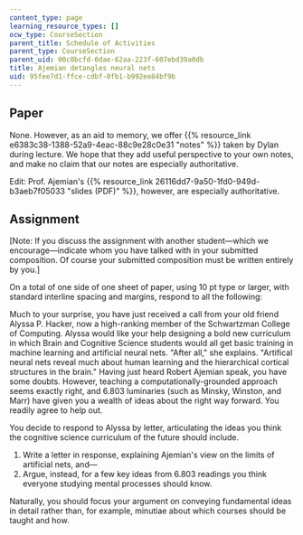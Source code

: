 ```yaml
---
content_type: page
learning_resource_types: []
ocw_type: CourseSection
parent_title: Schedule of Activities
parent_type: CourseSection
parent_uid: 00c0bcfd-0dae-62aa-223f-607ebd39a0db
title: Ajemian detangles neural nets
uid: 95fee7d1-ffce-cdbf-0fb1-b992ee84bf9b
---
```


Paper
-----

None. However, as an aid to memory, we offer {{% resource_link e6383c38-1388-52a9-4eac-88c9e28c0e31 "notes" %}} taken by Dylan during lecture. We hope that they add useful perspective to your own notes, and make no claim that our notes are especially authoritative.

Edit: Prof. Ajemian's {{% resource_link 26116dd7-9a50-1fd0-949d-b3aeb7f05033 "slides (PDF)" %}}, however, are especially authoritative.

Assignment
----------

\[Note: If you discuss the assignment with another student—which we encourage—indicate whom you have talked with in your submitted composition. Of course your submitted composition must be written entirely by you.\]

On a total of one side of one sheet of paper, using 10 pt type or larger, with standard interline spacing and margins, respond to all the following:

Much to your surprise, you have just received a call from your old friend Alyssa P. Hacker, now a high-ranking member of the Schwartzman College of Computing. Alyssa would like your help designing a bold new curriculum in which Brain and Cognitive Science students would all get basic training in machine learning and artificial neural nets. "After all," she explains. "Artifical neural nets reveal much about human learning and the hierarchical cortical structures in the brain." Having just heard Robert Ajemian speak, you have some doubts. However, teaching a computationally-grounded approach seems exactly right, and 6.803 luminaries (such as Minsky, Winston, and Marr) have given you a wealth of ideas about the right way forward. You readily agree to help out.

You decide to respond to Alyssa by letter, articulating the ideas you think the cognitive science curriculum of the future should include.

1.  Write a letter in response, explaining Ajemian's view on the limits of artificial nets, and—
2.  Argue, instead, for a few key ideas from 6.803 readings you think everyone studying mental processes should know.

Naturally, you should focus your argument on conveying fundamental ideas in detail rather than, for example, minutiae about which courses should be taught and how.